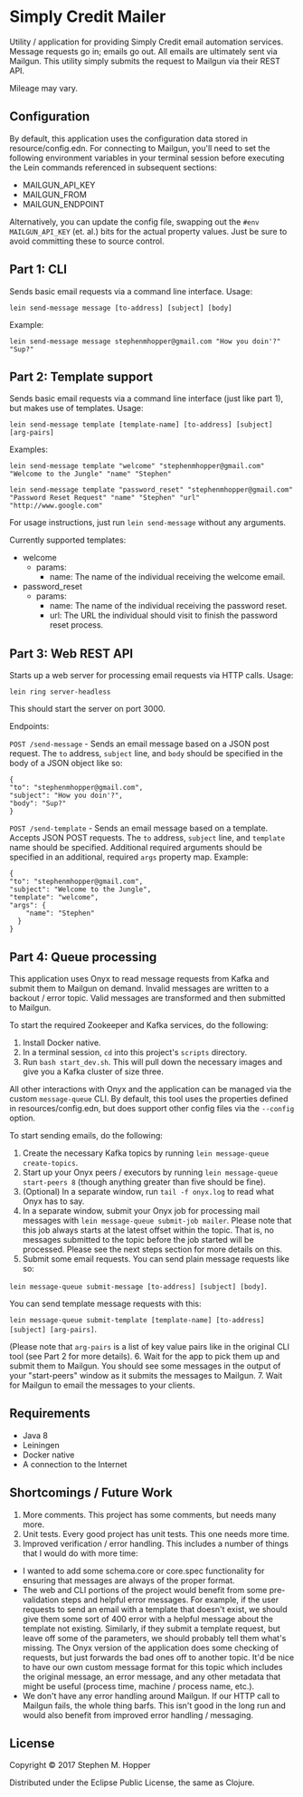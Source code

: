 # Simply Credit Mailer

Utility / application for providing Simply Credit email automation services. Message requests go in; emails go out.
All emails are ultimately sent via Mailgun. This utility simply submits the request to Mailgun via their REST API.

Mileage may vary.

## Configuration

By default, this application uses the configuration data stored in resource/config.edn. For connecting to Mailgun,
you'll need to set the following environment variables in your terminal session before executing the Lein commands
referenced in subsequent sections:
- MAILGUN_API_KEY
- MAILGUN_FROM
- MAILGUN_ENDPOINT

Alternatively, you can update the config file, swapping out the `#env MAILGUN_API_KEY` (et. al.) bits for the actual
property values. Just be sure to avoid committing these to source control.

## Part 1: CLI

Sends basic email requests via a command line interface. Usage:

`lein send-message message [to-address] [subject] [body]`

Example:

`lein send-message message stephenmhopper@gmail.com "How you doin'?" "Sup?"`

## Part 2: Template support

Sends basic email requests via a command line interface (just like part 1), but makes use of templates. Usage:

`lein send-message template [template-name] [to-address] [subject] [arg-pairs]`

Examples:

`lein send-message template "welcome" "stephenmhopper@gmail.com" "Welcome to the Jungle" "name" "Stephen"`

`lein send-message template "password_reset" "stephenmhopper@gmail.com" "Password Reset Request" "name" "Stephen" "url" "http://www.google.com"`

For usage instructions, just run `lein send-message` without any arguments.

Currently supported templates:
* welcome
  * params:
    * name: The name of the individual receiving the welcome email.
* password_reset
  * params:
    * name: The name of the individual receiving the password reset.
    * url: The URL the individual should visit to finish the password reset process.

## Part 3: Web REST API

Starts up a web server for processing email requests via HTTP calls. Usage:

`lein ring server-headless`

This should start the server on port 3000.

Endpoints:

`POST /send-message` - Sends an email message based on a JSON post request. The `to` address, `subject` line, and `body`
should be specified in the body of a JSON object like so:
```
{
"to": "stephenmhopper@gmail.com",
"subject": "How you doin'?",
"body": "Sup?"
}
```

`POST /send-template` - Sends an email message based on a template. Accepts JSON POST requests. The `to` address, `subject`
line, and `template` name should be specified. Additional required arguments should be specified in an additional, required
`args` property map. Example:
```
{
"to": "stephenmhopper@gmail.com",
"subject": "Welcome to the Jungle",
"template": "welcome",
"args": {
    "name": "Stephen"
  }
}
```

## Part 4: Queue processing

This application uses Onyx to read message requests from Kafka and submit them to Mailgun on demand. Invalid messages
are written to a backout / error topic. Valid messages are transformed and then submitted to Mailgun.

To start the required Zookeeper and Kafka services, do the following:

1. Install Docker native.
2. In a terminal session, `cd` into this project's `scripts` directory.
3. Run `bash start_dev.sh`. This will pull down the necessary images and give you a Kafka cluster of size three.

All other interactions with Onyx and the application can be managed via the custom `message-queue` CLI.
By default, this tool uses the properties defined in resources/config.edn, but does support other config files via
the `--config` option.

To start sending emails, do the following:

1. Create the necessary Kafka topics by running `lein message-queue create-topics`.
2. Start up your Onyx peers / executors by running `lein message-queue start-peers 8` (though anything greater than five should be fine).
3. (Optional) In a separate window, run `tail -f onyx.log` to read what Onyx has to say.
4. In a separate window, submit your Onyx job for processing mail messages with `lein message-queue submit-job mailer`.
Please note that this job always starts at the latest offset within the topic. That is, no messages submitted to the
topic before the job started will be processed. Please see the next steps section for more details on this.
5. Submit some email requests. You can send plain message requests like so:

  `lein message-queue submit-message [to-address] [subject] [body]`.
  
  You can send template message requests with this:
  
  `lein message-queue submit-template [template-name] [to-address] [subject] [arg-pairs]`.
  
  (Please note that `arg-pairs` is a list of key value pairs like in the original CLI tool (see Part 2 for more details).
6. Wait for the app to pick them up and submit them to Mailgun. You should see some messages in the output of your
"start-peers" window as it submits the messages to Mailgun.
7. Wait for Mailgun to email the messages to your clients.

## Requirements

* Java 8
* Leiningen
* Docker native
* A connection to the Internet

## Shortcomings / Future Work

1. More comments. This project has some comments, but needs many more.
2. Unit tests. Every good project has unit tests. This one needs more time.
3. Improved verification / error handling. This includes a number of things that I would do with more time:
  * I wanted to add some schema.core or core.spec functionality for ensuring that messages are always of the proper format.
  * The web and CLI portions of the project would benefit from some pre-validation steps and helpful error messages. For
example, if the user requests to send an email with a template that doesn't exist, we should give them some sort of 400
error with a helpful message about the template not existing. Similarly, if they submit a template request, but leave
off some of the parameters, we should probably tell them what's missing. The Onyx version of the application does some
checking of requests, but just forwards the bad ones off to another topic. It'd be nice to have our own custom message
format for this topic which includes the original message, an error message, and any other metadata that might be useful
(process time, machine / process name, etc.).
  * We don't have any error handling around Mailgun. If our HTTP call to Mailgun fails, the whole thing barfs. This isn't
good in the long run and would also benefit from improved error handling / messaging.

## License

Copyright © 2017 Stephen M. Hopper

Distributed under the Eclipse Public License, the same as Clojure.
